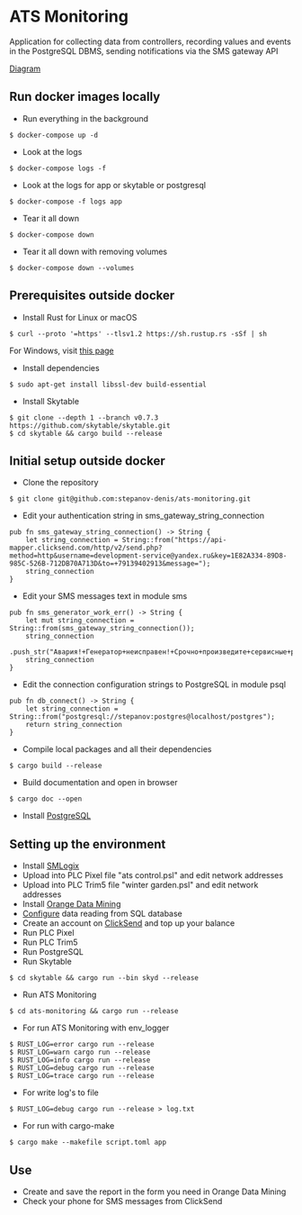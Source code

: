 # ATS Monitoring
Application for collecting data from controllers, recording values and events in the PostgreSQL DBMS, sending notifications via the SMS gateway API

[Diagram](https://viewer.diagrams.net/?tags=%7B%7D&highlight=0000ff&edit=_blank&layers=1&nav=1&title=diagram%20ats-monitoring.drawio.xml#R7Vtbd9o4EP41eUyPL9jAY4A27W6yS0q23T4KWzFqbMkry0Dy63dkyxjjSygQII3PySFoJEuj0cw3n8f4whwGy2uOwtktc7F%2FYWju8sIcXRhGt2fApxQ8pQK7b6YCjxM3Fem5YEKesRJqShoTF0eFgYIxX5CwKHQYpdgRBRninC2Kwx6YX1w1RB4uCSYO8svS78QVMyXVNS3v%2BIyJN1NL9yzVMUXOo8dZTNV6lFGc9gQom0YNjWbIZYs1kfnxwhxyxkT6LVgOsS%2Btmlksve5TTe9KZY6p2OaCiMSe9zz69DzrTgfBgHvDuz8u%2B%2Bksc%2BTHyhRKWfGU2Qa7YCrVZFzMmMco8j%2Fm0kGyfyyX0aCVj7lhLAShDsKfWIgnde4oFgxEMxH4qveBUaE6dRva5a2p3UYs5o7Sy%2BzrloZ7nd6DbvU6mnOZOQ7iHhYNe%2B6k4%2BS%2B1iZXRrvGLMCCP8EAjn0kyLzoIkh5mrcal5scviirV59AncYF69s%2B6D5wybxwCvZ%2FsfSTxFKXUWKqKxgARlrmnVI9n3i0cIUDNsR8fZDtqf9%2BNuMuS6WzfKFhLC93SSQ4mcaCMCqbeE7gnNQSYJd0leLKIE62mUk3%2FG6OuSAQoldqS0I60yDboNqWOYhC5BDq3Seu1ssFN%2FhBOoGRS76q%2BNUT2QyFciEnnkoXjpT3aYntOWCM3Ig5AoeTYZx6qNKtU3Teovevolw2HBYQR3330RT7gxVcDJnPQP1RAhhwmeDscYU9WUx8QgHxJaR%2Bw9xFFG2EilEbJ9J2eNno3VlvBk8Kubuquchh0DSVbLaGgCtY2ycgKsPTqA2KsNJPA4h3QlMntaWPalr%2BuVdoTOtiJctf2YV6%2FRzge3Sb8NLtqvC6up%2BsRUs6VymIamKrpD3Iwk3ZjFdaxpfBU7unFJx%2B9arY35T4ZFcwqrbWmC3kcWpRHIYQNi9aqLz%2BoTW6xhRzJBg%2FB2X%2BGU%2FOQY3xDeCCNiZLSSF%2FXR0Qlj3phVSSuWrioMBQAB4f%2FASlH4gEp3U4dzkL7zMKoTWRkV8A2b5VAFndLKOs3qtA2dXAg6Osbr5d5tfE6l5kf7p%2BKvrXpHYtBTw2oftO0tk1D3EX05bCvT0KZ9on53DWHhwuZW8pZ0vll4nf5Pwu7QPriEvlS7JvZza3WxobwiDOpCUcNCUUix0Y2ZRvy9HeCAFLUvs9J4F1Dkzj219SnQjzOeaNJn9X5KNjnJ58aCV8CJg7jSPpPcMxzPllXLKjjPeq7LGO69Jkm0knIK6bkJViVjHLWcVcofgGtHMmkEDT1RIhgyyZGMUawB%2FsZqh9sC4sUHMIbT1vw58czgXABUyNSHKMGEVigaPMkbciQNsfuNHfyAd6xYFX5gP7tc67%2B5uRTX3bWqNunYpt3g6%2FjqhGNH%2Fw0%2Bj4f975wY%2FPl%2BdxDmBu%2FvSvvB6CRDV%2FrPeNlmrytPW03hpjSC84Cf1mhNzpECutdl53DHp91Xg%2F6j9RiVLjjAW12bGl%2BGdA8W3r5BQ%2F29fb4PhHq9jeMAiG7VjnK5Vzy6R%2F17282m0Ci4TH8eTu5jCsPJck9XLtllEiGAcwaZz%2FRXp%2FbkTe7n4oUvluBbMzTOuoVL5cwGqp%2FKtReVs7OZWvL%2B3sWXhk%2FDGCs0keILfc43y5R79zeu5ht9yjqiTpE0xFY857t5wjrQXOCV4cqhaYS%2F7miMKtoaGNILVI%2FkHo7889dK0iFx2bfPRKONByjkNzjl6%2FfM72K1GO6vJL1TPSk1YPja0LT031pJfrTicrPDWpfXDmdzX%2BAn2TW3nr5iGBF6j%2BtzstAzwBA7ROWn2q9MW2%2BFRDAJ3HCaZuywErgcZxIKyaCfKuj4LPjK9ZJ64VNeazg2eQ8Sx57aLNGeebM45bNah2vzZpNASPRuNg2j6xqJ53Esh6doCjSL5I9i7zx5Hv96sjuPyj5fZ%2Bf9%2Bj7lhFpO5W%2FDi9e9T7%2FfIjhuvJbXvAux6wfbyCDjTzF1qTvrX3hc2P%2FwM%3D)
## Run docker images locally
* Run everything in the background
```
$ docker-compose up -d
```
* Look at the logs
```
$ docker-compose logs -f
```
* Look at the logs for app or skytable or postgresql
```
$ docker-compose -f logs app
```
* Tear it all down
```
$ docker-compose down
```
* Tear it all down with removing volumes
```
$ docker-compose down --volumes
```
## Prerequisites outside docker
* Install Rust for Linux or macOS
```
$ curl --proto '=https' --tlsv1.2 https://sh.rustup.rs -sSf | sh
```
For Windows, visit [this page](https://www.rust-lang.org/tools/install)
* Install dependencies
```
$ sudo apt-get install libssl-dev build-essential
```
* Install Skytable
```
$ git clone --depth 1 --branch v0.7.3 https://github.com/skytable/skytable.git
$ cd skytable && cargo build --release
```
## Initial setup outside docker
* Clone the repository
```
$ git clone git@github.com:stepanov-denis/ats-monitoring.git
```
* Edit your authentication string in sms_gateway_string_connection
```
pub fn sms_gateway_string_connection() -> String {
    let string_connection = String::from("https://api-mapper.clicksend.com/http/v2/send.php?method=http&username=development-service@yandex.ru&key=1E82A334-89D8-985C-526B-712DB70A713D&to=+79139402913&message=");
    string_connection
}
```
* Edit your SMS messages text in module sms
```
pub fn sms_generator_work_err() -> String {
    let mut string_connection = String::from(sms_gateway_string_connection());
    string_connection
        .push_str("Авария!+Генератор+неисправен!+Срочно+произведите+сервисные+работы!");
    string_connection
}
```
* Edit the connection configuration strings to PostgreSQL in module psql
```
pub fn db_connect() -> String {
    let string_connection = String::from("postgresql://stepanov:postgres@localhost/postgres");
    return string_connection
}
```
* Compile local packages and all their dependencies
```
$ cargo build --release
```
* Build documentation and open in browser 
```
$ cargo doc --open
```
* Install [PostgreSQL](https://www.postgresql.org/download/)
## Setting up the environment
* Install [SMLogix](https://segnetics.com/ru/smlogix)
* Upload into PLC Pixel file "ats control.psl" and edit network addresses
* Upload into PLC Trim5 file "winter garden.psl" and edit network addresses
* Install [Orange Data Mining](https://orangedatamining.com/download/#linux)
* [Сonfigure](https://orangedatamining.com/widget-catalog/data/sqltable/) data reading from SQL database
* Create an account on [ClickSend](https://www.clicksend.com/) and top up your balance
* Run PLC Pixel
* Run PLC Trim5
* Run PostgreSQL
* Run Skytable
```
$ cd skytable && cargo run --bin skyd --release
```
* Run ATS Monitoring
```
$ cd ats-monitoring && cargo run --release
```
* For run ATS Monitoring with env_logger
```
$ RUST_LOG=error cargo run --release
$ RUST_LOG=warn cargo run --release
$ RUST_LOG=info cargo run --release
$ RUST_LOG=debug cargo run --release
$ RUST_LOG=trace cargo run --release
```
* For write log's to file
```
$ RUST_LOG=debug cargo run --release > log.txt
```
* For run with cargo-make
```
$ cargo make --makefile script.toml app
``` 
## Use
* Сreate and save the report in the form you need in Orange Data Mining
* Check your phone for SMS messages from ClickSend
